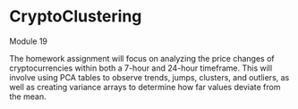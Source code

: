 # CryptoClustering
Module 19

The homework assignment will focus on analyzing the price changes of cryptocurrencies within both a 7-hour and 24-hour timeframe. This will involve using PCA tables to observe trends, jumps, clusters, and outliers, as well as creating variance arrays to determine how far values deviate from the mean.
